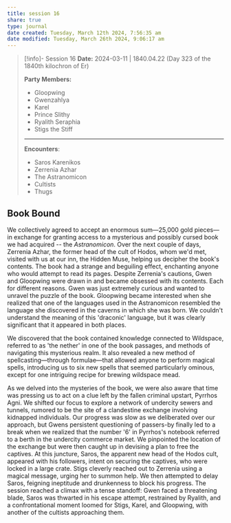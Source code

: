 ```yaml
---
title: session 16
share: true
type: journal
date created: Tuesday, March 12th 2024, 7:56:35 am
date modified: Tuesday, March 26th 2024, 9:06:17 am
---
```


> [!info]- Session 16 **Date:** 2024-03-11 | 1840.04.22 (Day 323 of the 1840th kilochron of Er)
>
> **Party Members:**
> 
> - Gloopwing
> - Gwenzahlya 
> - Karel 
> - Prince Slithy 
> - Ryalith Seraphia 
> - Stigs the Stiff 
> 
> ---
> 
> **Encounters**:
> 
> - Saros Karenikos 
> - Zerrenia Azhar 
> - The Astranomicon 
> - Cultists 
> - Thugs 

## Book Bound 

We collectively agreed to accept an enormous sum—25,000 gold pieces—in exchange for granting access to a mysterious and possibly cursed book we had acquired -- the *Astranomicon*. Over the next couple of days, Zerrenia Azhar, the former head of the cult of Hodos, whom we'd met, visited with us at our inn, the Hidden Muse, helping us decipher the book's contents. The book had a strange and beguiling effect, enchanting anyone who would attempt to read its pages. Despite Zerrenia's cautions, Gwen and Gloopwing were drawn in and became obsessed with its contents. Each for different reasons. Gwen was just extremely curious and wanted to unravel the puzzle of the book. Gloopwing became interested when she realized that one of the languages used in the Astranomicon resembled the language she discovered in the caverns in which she was born. We couldn't understand the meaning of this 'draconic' language, but it was clearly significant that it appeared in both places. 

We discovered that the book contained knowledge connected to Wildspace, referred to as 'the nether' in one of the book passages, and methods of navigating this mysterious realm. It also revealed a new method of spellcasting—through formulae—that allowed anyone to perform magical spells, introducing us to six new spells that seemed particularly ominous, except for one intriguing recipe for brewing wildspace mead.

As we delved into the mysteries of the book, we were also aware that time was pressing us to act on a clue left by the fallen criminal upstart, Pyrrhos Agni. We shifted our focus to explore a network of undercity sewers and tunnels, rumored to be the site of a clandestine exchange involving kidnapped individuals. Our progress was slow as we deliberated over our approach, but Gwens persistent questioning of passers-by finally led to a break when we realized that the number '6' in Pyrrhos's notebook referred to a berth in the undercity commerce market. We pinpointed the location of the exchange but were then caught up in devising a plan to free the captives. At this juncture, Saros, the apparent new head of the Hodos cult, appeared with his followers, intent on securing the captives, who were locked in a large crate. Stigs cleverly reached out to Zerrenia using a magical message, urging her to summon help. We then attempted to delay Saros, feigning ineptitude and drunkenness to block his progress. The session reached a climax with a tense standoff: Gwen faced a threatening blade, Saros was thwarted in his escape attempt, restrained by Ryalith, and a confrontational moment loomed for Stigs, Karel, and Gloopwing, with another of the cultists approaching them. 